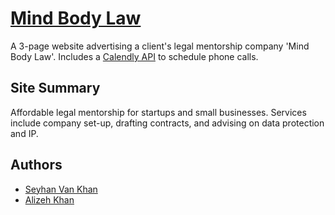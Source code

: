 # [Mind Body Law](https://www.mindbodylaw.co.uk)

A 3-page website advertising a client's legal mentorship company 'Mind Body Law'. Includes a [Calendly API](https://calendly.stoplight.io/docs/gh/calendly/api-docs) to schedule phone calls.

## Site Summary
Affordable legal mentorship for startups and small businesses. Services include company set-up, drafting contracts, and advising on data protection and IP.


## Authors

* [Seyhan Van Khan](https://github.com/seyhanvankhan)
* [Alizeh Khan](https://github.com/alizehkhan)
